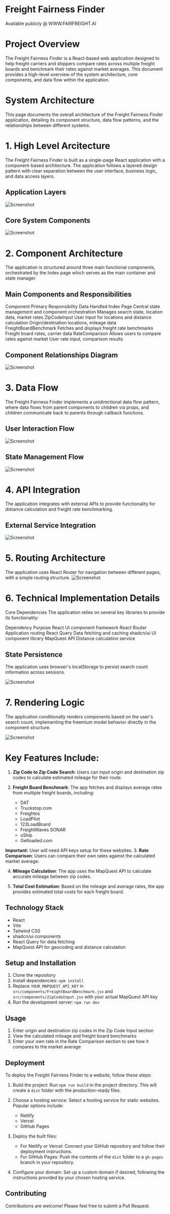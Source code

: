 # Freight Fairness Finder
Available publicly @ WWW.FAIRFREIGHT.AI

# Project Overview

The Freight Fairness Finder is a React-based web application designed to help freight carriers and shippers compare rates across multiple freight boards and benchmark their rates against market averages. This document provides a high-level overview of the system architecture, core components, and data flow within the application.

# System Architecture

This page documents the overall architecture of the Freight Fairness Finder application, detailing its component structure, data flow patterns, and the relationships between different systems. 

# 1. High Level Arcitecture
The Freight Fairness Finder is built as a single-page React application with a component-based architecture. The application follows a layered design pattern with clear separation between the user interface, business logic, and data access layers.

## Application Layers
![Screenshot](layers.png)

## Core System Components
![Screenshot](core.png)

# 2. Component Architecture

The application is structured around three main functional components, orchestrated by the Index page which serves as the main container and state manager.

## Main Components and Responsibilities
Component	Primary Responsibility	Data Handled
Index Page	Central state management and component orchestration	Manages search state, location data, market rates
ZipCodeInput	User input for locations and distance calculation	Origin/destination locations, mileage data
FreightBoardBenchmark	Fetches and displays freight rate benchmarks	Freight board rates, carrier data
RateComparison	Allows users to compare rates against market	User rate input, comparison results

## Component Relationships Diagram
![Screenshot](component.png)

# 3. Data Flow
The Freight Fairness Finder implements a unidirectional data flow pattern, where data flows from parent components to children via props, and children communicate back to parents through callback functions.

## User Interaction Flow
![Screenshot](flow.png)

## State Management Flow
![Screenshot](stateflow.png)


# 4. API Integration

The application integrates with external APIs to provide functionality for distance calculation and freight rate benchmarking.

## External Service Integration
![Screenshot](integration.png)

# 5. Routing Architecture
The application uses React Router for navigation between different pages, with a simple routing structure.
![Screenshot](routing.png)


# 6. Technical Implementation Details
Core Dependencies
The application relies on several key libraries to provide its functionality:

Dependency	Purpose
React	UI component framework
React Router	Application routing
React Query	Data fetching and caching
shadcn/ui	UI component library
MapQuest API	Distance calculation service

## State Persistence
The application uses browser's localStorage to persist search count information across sessions.

![Screenshot](stateper.png)

# 7. Rendering Logic
The application conditionally renders components based on the user's search count, implementing the freemium model behavior directly in the component structure.

![Screenshot](render.png)

# Key Features Include:

1. **Zip Code to Zip Code Search**: Users can input origin and destination zip codes to calculate estimated mileage for their route.

2. **Freight Board Benchmark**: The app fetches and displays average rates from multiple freight boards, including:
   - DAT
   - Truckstop.com
   - Freightos
   - LoadPilot
   - 123LoadBoard
   - FreightWaves SONAR
   - uShip
   - Getloaded.com

**Important:** User will need API keys setup for these websites.
3. **Rate Comparison**: Users can compare their own rates against the calculated market average.

4. **Mileage Calculation**: The app uses the MapQuest API to calculate accurate mileage between zip codes.

5. **Total Cost Estimation**: Based on the mileage and average rates, the app provides estimated total costs for each freight board.

## Technology Stack

- React
- Vite
- Tailwind CSS
- shadcn/ui components
- React Query for data fetching
- MapQuest API for geocoding and distance calculation

## Setup and Installation

1. Clone the repository
2. Install dependencies: `npm install`
3. Replace `YOUR_MAPQUEST_API_KEY` in `src/components/FreightBoardBenchmark.jsx` and `src/components/ZipCodeInput.jsx` with your actual MapQuest API key
4. Run the development server: `npm run dev`

## Usage

1. Enter origin and destination zip codes in the Zip Code Input section
2. View the calculated mileage and freight board benchmarks
3. Enter your own rate in the Rate Comparison section to see how it compares to the market average

## Deployment

To deploy the Freight Fairness Finder to a website, follow these steps:

1. Build the project:
   Run `npm run build` in the project directory. This will create a `dist` folder with the production-ready files.

2. Choose a hosting service:
   Select a hosting service for static websites. Popular options include:
   - Netlify
   - Vercel
   - GitHub Pages

3. Deploy the built files:
   - For Netlify or Vercel: Connect your GitHub repository and follow their deployment instructions.
   - For GitHub Pages: Push the contents of the `dist` folder to a `gh-pages` branch in your repository.

4. Configure your domain:
   Set up a custom domain if desired, following the instructions provided by your chosen hosting service.


## Contributing

Contributions are welcome! Please feel free to submit a Pull Request.
